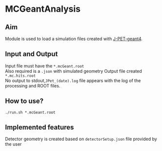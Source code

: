 # MCGeantAnalysis

## Aim
Module is used to load a simulation files created with [J-PET-geant4](https://github.com/JPETTomography/J-PET-geant4). 

## Input and Output
Input file must have the `*.mcGeant.root`  
Also required is a `.json` with simulated geometry
Output file created   `*.mc.hits.root`  
No output to stdout,`JPet_(date).log` file appears with the log of the processing and ROOT files.

## How to use?
`./run.sh *.mcGeant.root`

## Implemented features
Detector geometry is created based on `detectorSetup.json` file provided by the user
